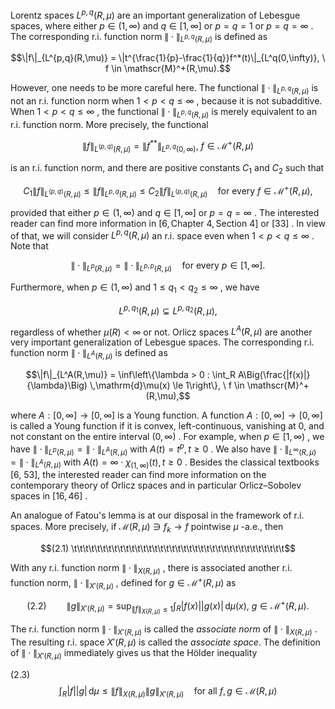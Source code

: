 Lorentz spaces  $L^{p,q}(R,\mu)$  are an important generalization of Lebesgue spaces, where either  $p \in (1,\infty)$  and  $q \in [1,\infty]$  or  $p = q = 1$  or  $p = q = \infty$ . The corresponding r.i. function norm  $\|\cdot\|_{L^{p,q}(R,\mu)}$  is defined as

$$\|f\|_{L^{p,q}(R,\mu)} = \|t^{\frac{1}{p}-\frac{1}{q}}f^*(t)\|_{L^q(0,\infty)}, \ f \in \mathscr{M}^+(R,\mu).$$

However, one needs to be more careful here. The functional  $\|\cdot\|_{L^{p,q}(R,\mu)}$  is not an r.i. function norm when  $1 < p < q \leq \infty$ , because it is not subadditive. When  $1 < p < q \leq \infty$ , the functional  $\|\cdot\|_{L^{p,q}(R,\mu)}$  is merely equivalent to an r.i. function norm. More precisely, the functional

$$\|f\|_{L^{(p,q)}(R,\mu)} = \|f^{**}\|_{L^{p,q}(0,\infty)}, \ f \in \mathscr{M}^+(R,\mu)$$

is an r.i. function norm, and there are positive constants  $C_1$  and  $C_2$  such that

$$C_1 \|f\|_{L^{(p,q)}(R,\mu)} \le \|f\|_{L^{p,q}(R,\mu)} \le C_2 \|f\|_{L^{(p,q)}(R,\mu)} \quad \text{for every } f \in \mathscr{M}^+(R,\mu),$$

provided that either  $p \in (1,\infty)$  and  $q \in [1,\infty]$  or  $p = q = \infty$ . The interested reader can find more information in  $[6, \text{Chapter 4}, \text{Section 4}]$  or  $[33]$ . In view of that, we will consider  $L^{p,q}(R,\mu)$  an r.i. space even when  $1 < p < q \leq \infty$ . Note that

$$\|\cdot\|_{L^p(R,\mu)} = \|\cdot\|_{L^{p,p}(R,\mu)} \quad \text{for every } p \in [1,\infty].$$

Furthermore, when  $p \in (1, \infty)$  and  $1 \leq q_1 < q_2 \leq \infty$ , we have

$$L^{p,q_1}(R,\mu) \subsetneq L^{p,q_2}(R,\mu),$$

regardless of whether  $\mu(R) < \infty$  or not. Orlicz spaces  $L^A(R,\mu)$  are another very important generalization of Lebesgue spaces. The corresponding r.i. function norm  $\|\cdot\|_{L^A(R,\mu)}$  is defined as

$$\|f\|_{L^A(R,\mu)} = \inf\left\{\lambda > 0 : \int_R A\Big(\frac{|f(x)|}{\lambda}\Big) \,\mathrm{d}\mu(x) \le 1\right\}, \ f \in \mathscr{M}^+(R,\mu),$$

where  $A: [0,\infty] \to [0,\infty]$  is a Young function. A function  $A: [0,\infty] \to [0,\infty]$  is called a Young function if it is convex, left-continuous, vanishing at 0, and not constant on the entire interval  $(0,\infty)$ . For example, when  $p \in [1,\infty)$ , we have  $\|\cdot\|_{L^p(R,\mu)} = \|\cdot\|_{L^A(R,\mu)}$  with  $A(t) = t^p, t \ge 0$ . We also have  $\|\cdot\|_{L^\infty(R,\mu)} = \|\cdot\|_{L^A(R,\mu)}$ with  $A(t) = \infty \cdot \chi_{(1,\infty)}(t), t \geq 0$ . Besides the classical textbooks [6, 53], the interested reader can find more information on the contemporary theory of Orlicz spaces and in particular Orlicz–Sobolev spaces in  $[16, 46]$ .

An analogue of Fatou's lemma is at our disposal in the framework of r.i. spaces. More precisely, if  $\mathcal{M}(R,\mu) \ni f_k \to f$  pointwise  $\mu$ -a.e., then

$$(2.1) \t\t\t\t\t\t\t\t\t\t\t\t\t\t\t\t\t\t\t\t\t\t\t\t\t\t\t\t\t\t\t\t\t\t\t\t\t$$

With any r.i. function norm  $\|\cdot\|_{X(R,\mu)}$ , there is associated another r.i. function norm,  $\|\cdot\|_{X'(R,\mu)}$ , defined for  $g \in \mathscr{M}^+(R,\mu)$  as

$$(2.2) \qquad \|g\|_{X'(R,\mu)} = \sup_{\|f\|_{X(R,\mu)} \le 1} \int_{R} |f(x)| |g(x)| \, \mathrm{d}\mu(x), \ g \in \mathscr{M}^{+}(R,\mu).$$

The r.i. function norm  $\|\cdot\|_{X'(R,\mu)}$  is called the *associate norm* of  $\|\cdot\|_{X(R,\mu)}$ . The resulting r.i. space  $X'(R,\mu)$  is called the *associate space*. The definition of  $\|\cdot\|_{X'(R,\mu)}$ immediately gives us that the Hölder inequality

(2.3) 
$$\int_{R} |f||g| \, \mathrm{d}\mu \leq \|f\|_{X(R,\mu)} \|g\|_{X'(R,\mu)} \quad \text{for all } f, g \in \mathscr{M}(R,\mu)$$